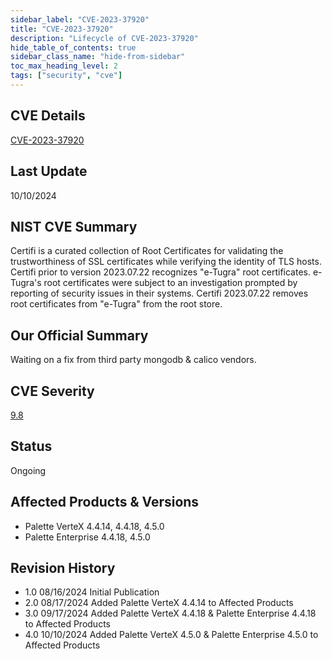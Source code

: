 ```yaml
---
sidebar_label: "CVE-2023-37920"
title: "CVE-2023-37920"
description: "Lifecycle of CVE-2023-37920"
hide_table_of_contents: true
sidebar_class_name: "hide-from-sidebar"
toc_max_heading_level: 2
tags: ["security", "cve"]
---
```


## CVE Details

[CVE-2023-37920](https://nvd.nist.gov/vuln/detail/CVE-2023-37920)

## Last Update

10/10/2024

## NIST CVE Summary

Certifi is a curated collection of Root Certificates for validating the trustworthiness of SSL certificates while
verifying the identity of TLS hosts. Certifi prior to version 2023.07.22 recognizes "e-Tugra" root certificates.
e-Tugra's root certificates were subject to an investigation prompted by reporting of security issues in their systems.
Certifi 2023.07.22 removes root certificates from "e-Tugra" from the root store.

## Our Official Summary

Waiting on a fix from third party mongodb & calico vendors.

## CVE Severity

[9.8](https://nvd.nist.gov/vuln/detail/CVE-2023-37920)

## Status

Ongoing

## Affected Products & Versions

- Palette VerteX 4.4.14, 4.4.18, 4.5.0
- Palette Enterprise 4.4.18, 4.5.0

## Revision History

- 1.0 08/16/2024 Initial Publication
- 2.0 08/17/2024 Added Palette VerteX 4.4.14 to Affected Products
- 3.0 09/17/2024 Added Palette VerteX 4.4.18 & Palette Enterprise 4.4.18 to Affected Products
- 4.0 10/10/2024 Added Palette VerteX 4.5.0 & Palette Enterprise 4.5.0 to Affected Products